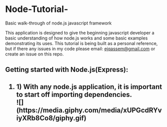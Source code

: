 # Node-Tutorial-
Basic walk-through of node.js javascript framework 

This application is designed to give the beginning javascript developer a basic understanding of how node.js works and some basic examples demonstrating its uses. This tutorial is being built as a personal reference, but if there any issues in my code please email: ejqassem@gmail.com or create an issue on this repo. 

<h2>Getting started with Node.js(Express): <h2>
<ol>
<li> 1) With any node.js application, it is important to start off importing dependencies. </li>
  ![](https://media.giphy.com/media/xUPGcdRYviyXRb8Co8/giphy.gif)
</ol>

